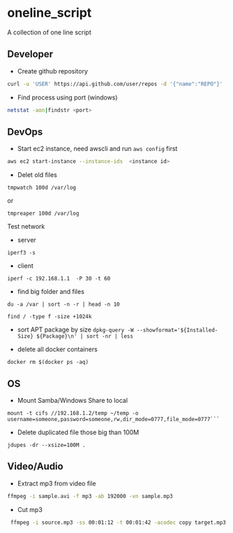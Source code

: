 # oneline_script
A collection of one line script

## Developer
* Create github repository

```bash
curl -u 'USER' https://api.github.com/user/repos -d '{"name":"REPO"}'
```

* Find process using port (windows)
```bash
netstat -aon|findstr <port>
```

## DevOps
* Start ec2 instance, need awscli and run `aws config` first

```bash
aws ec2 start-instance --instance-ids  <instance id>
```

* Delet old files
```
tmpwatch 100d /var/log
```
or 
```
tmpreaper 100d /var/log
```

Test network
* server 
```
iperf3 -s
```

* client 
```
iperf -c 192.168.1.1  -P 30 -t 60
```

* find big folder and files
```
du -a /var | sort -n -r | head -n 10
```

`find / -type f -size +1024k`

* sort APT package by size
`dpkg-query -W --showformat='${Installed-Size} ${Package}\n' | sort -nr | less`

* delete all docker containers
```
docker rm $(docker ps -aq)
```

## OS
* Mount Samba/Windows Share to local
```
mount -t cifs //192.168.1.2/temp ~/temp -o username=someone,password=someone,rw,dir_mode=0777,file_mode=0777```
```
* Delete duplicated file those big than 100M 
```
jdupes -dr --xsize=100M .
```

## Video/Audio
* Extract mp3 from video file

```bash
ffmpeg -i sample.avi -f mp3 -ab 192000 -vn sample.mp3
```

* Cut mp3 
```bash
 ffmpeg -i source.mp3 -ss 00:01:12 -t 00:01:42 -acodec copy target.mp3
```
